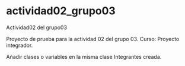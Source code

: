 # actividad02_grupo03
Actividad02 del grupo03

Proyecto de prueba para la actividad 02 del grupo 03. 
Curso: Proyecto integrador.

Añadir clases o variables en la misma clase Integrantes creada.


